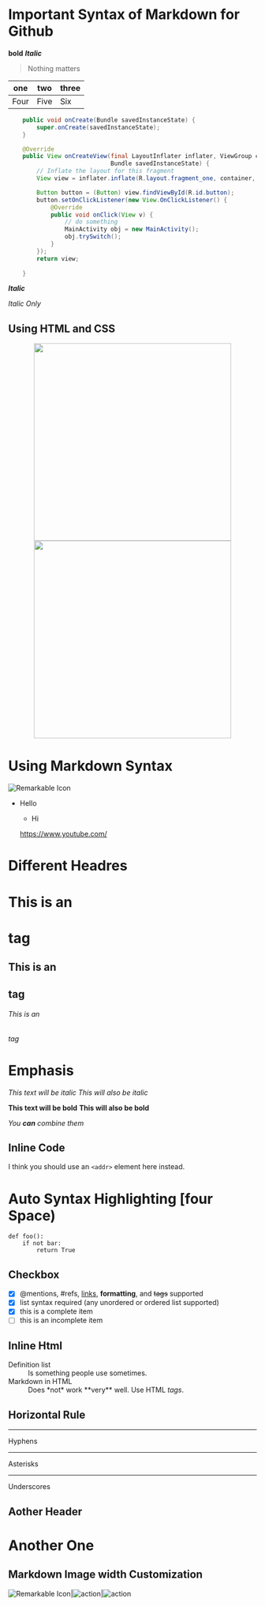 # Important Syntax of Markdown for Github
**bold**
***Italic***
>Nothing matters

one|two|three
-|-|-|
Four|Five|Six

``` Java
    public void onCreate(Bundle savedInstanceState) {
        super.onCreate(savedInstanceState);
    }

    @Override
    public View onCreateView(final LayoutInflater inflater, ViewGroup container,
                             Bundle savedInstanceState) {
        // Inflate the layout for this fragment
        View view = inflater.inflate(R.layout.fragment_one, container, false);

        Button button = (Button) view.findViewById(R.id.button);
        button.setOnClickListener(new View.OnClickListener() {
            @Override
            public void onClick(View v) {
                // do something
                MainActivity obj = new MainActivity();
                obj.trySwitch();
            }
        });
        return view;
        
    } 
```
***Italic***

*Italic Only*
## Using HTML and CSS
<p align="center">
<img src="https://www.google.com.np/images/branding/googlelogo/2x/googlelogo_color_272x92dp.png" width="400"/>
<img src="https://www.google.com.np/images/branding/googlelogo/2x/googlelogo_color_272x92dp.png" width="400"/>
</p>

# Using Markdown Syntax
![Remarkable Icon](https://www.google.com.np/images/branding/googlelogo/2x/googlelogo_color_272x92dp.png)

* Hello
  * Hi
  
  https://www.youtube.com/
# Different Headres
  # This is an <h1> tag
## This is an <h2> tag
###### This is an <h6> tag

# Emphasis
*This text will be italic*
_This will also be italic_

**This text will be bold**
__This will also be bold__

_You **can** combine them_

## Inline Code
I think you should use an
`<addr>` element here instead.

# Auto Syntax Highlighting [four Space)
    def foo():
        if not bar:
            return True

## Checkbox 
- [x] @mentions, #refs, [links](), **formatting**, and <del>tags</del> supported
- [x] list syntax required (any unordered or ordered list supported)
- [x] this is a complete item
- [ ] this is an incomplete item

## Inline Html
<dl>
  <dt>Definition list</dt>
  <dd>Is something people use sometimes.</dd>

  <dt>Markdown in HTML</dt>
  <dd>Does *not* work **very** well. Use HTML <em>tags</em>.</dd>
</dl>

## Horizontal Rule
---
Hyphens

***
Asterisks

___
Underscores


Aother Header
---

Another One 
===

## Markdown Image width Customization

![Remarkable Icon](http://www.doi-toshin.com/wp-content/uploads/2014/10/google-panda-penguin.jpg)|![action](http://www.doi-toshin.com/wp-content/uploads/2014/10/google-panda-penguin.jpg)|![action](http://www.doi-toshin.com/wp-content/uploads/2014/10/google-panda-penguin.jpg)

